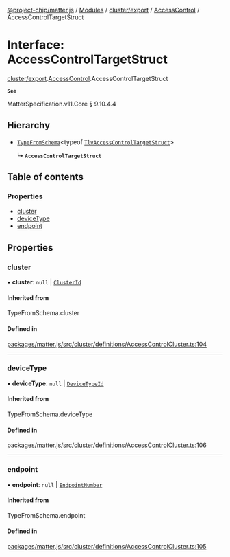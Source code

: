 [@project-chip/matter.js](../README.md) / [Modules](../modules.md) / [cluster/export](../modules/cluster_export.md) / [AccessControl](../modules/cluster_export.AccessControl.md) / AccessControlTargetStruct

# Interface: AccessControlTargetStruct

[cluster/export](../modules/cluster_export.md).[AccessControl](../modules/cluster_export.AccessControl.md).AccessControlTargetStruct

**`See`**

MatterSpecification.v11.Core § 9.10.4.4

## Hierarchy

- [`TypeFromSchema`](../modules/tlv_export.md#typefromschema)\<typeof [`TlvAccessControlTargetStruct`](../modules/cluster_export.AccessControl.md#tlvaccesscontroltargetstruct)\>

  ↳ **`AccessControlTargetStruct`**

## Table of contents

### Properties

- [cluster](cluster_export.AccessControl.AccessControlTargetStruct.md#cluster)
- [deviceType](cluster_export.AccessControl.AccessControlTargetStruct.md#devicetype)
- [endpoint](cluster_export.AccessControl.AccessControlTargetStruct.md#endpoint)

## Properties

### cluster

• **cluster**: ``null`` \| [`ClusterId`](../modules/datatype_export.md#clusterid)

#### Inherited from

TypeFromSchema.cluster

#### Defined in

[packages/matter.js/src/cluster/definitions/AccessControlCluster.ts:104](https://github.com/project-chip/matter.js/blob/2d9f2165d2672864fda3496a6d0d5f93597f82c6/packages/matter.js/src/cluster/definitions/AccessControlCluster.ts#L104)

___

### deviceType

• **deviceType**: ``null`` \| [`DeviceTypeId`](../modules/datatype_export.md#devicetypeid)

#### Inherited from

TypeFromSchema.deviceType

#### Defined in

[packages/matter.js/src/cluster/definitions/AccessControlCluster.ts:106](https://github.com/project-chip/matter.js/blob/2d9f2165d2672864fda3496a6d0d5f93597f82c6/packages/matter.js/src/cluster/definitions/AccessControlCluster.ts#L106)

___

### endpoint

• **endpoint**: ``null`` \| [`EndpointNumber`](../modules/datatype_export.md#endpointnumber)

#### Inherited from

TypeFromSchema.endpoint

#### Defined in

[packages/matter.js/src/cluster/definitions/AccessControlCluster.ts:105](https://github.com/project-chip/matter.js/blob/2d9f2165d2672864fda3496a6d0d5f93597f82c6/packages/matter.js/src/cluster/definitions/AccessControlCluster.ts#L105)
